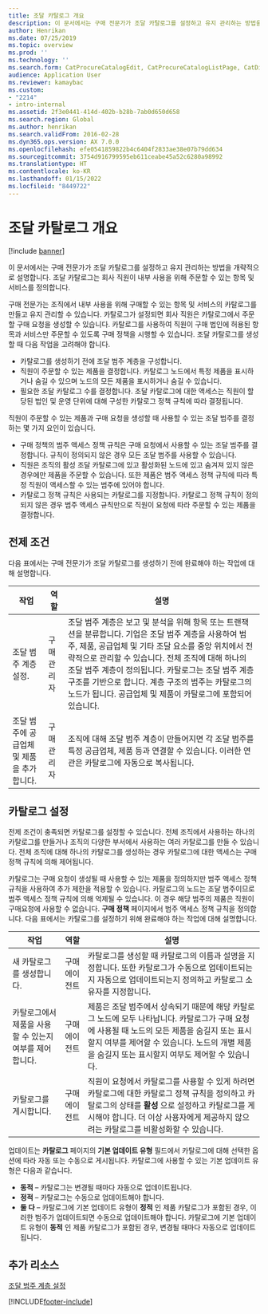 ```yaml
---
title: 조달 카탈로그 개요
description: 이 문서에서는 구매 전문가가 조달 카탈로그를 설정하고 유지 관리하는 방법을 개략적으로 설명합니다. 조달 카탈로그는 회사 직원이 내부 사용을 위해 주문할 수 있는 항목 및 서비스를 정의합니다.
author: Henrikan
ms.date: 07/25/2019
ms.topic: overview
ms.prod: ''
ms.technology: ''
ms.search.form: CatProcureCatalogEdit, CatProcureCatalogListPage, CatDisplayProductRelationAdd
audience: Application User
ms.reviewer: kamaybac
ms.custom:
- "2214"
- intro-internal
ms.assetid: 2f3e0441-414d-402b-b28b-7ab0d650d658
ms.search.region: Global
ms.author: henrikan
ms.search.validFrom: 2016-02-28
ms.dyn365.ops.version: AX 7.0.0
ms.openlocfilehash: efe0541859822b4c6404f2833ae38e07b79dd634
ms.sourcegitcommit: 3754d916799595eb611ceabe45a52c6280a98992
ms.translationtype: HT
ms.contentlocale: ko-KR
ms.lasthandoff: 01/15/2022
ms.locfileid: "8449722"
---
```

# <a name="procurement-catalogs-overview"></a>조달 카탈로그 개요

[!include [banner](../includes/banner.md)]

이 문서에서는 구매 전문가가 조달 카탈로그를 설정하고 유지 관리하는 방법을 개략적으로 설명합니다. 조달 카탈로그는 회사 직원이 내부 사용을 위해 주문할 수 있는 항목 및 서비스를 정의합니다.

구매 전문가는 조직에서 내부 사용을 위해 구매할 수 있는 항목 및 서비스의 카탈로그를 만들고 유지 관리할 수 있습니다. 카탈로그가 설정되면 회사 직원은 카탈로그에서 주문할 구매 요청을 생성할 수 있습니다. 카탈로그를 사용하여 직원이 구매 법인에 허용된 항목과 서비스만 주문할 수 있도록 구매 정책을 시행할 수 있습니다. 조달 카탈로그를 생성할 때 다음 작업을 고려해야 합니다.

-   카탈로그를 생성하기 전에 조달 범주 계층을 구성합니다.
-   직원이 주문할 수 있는 제품을 결정합니다. 카탈로그 노드에서 특정 제품을 표시하거나 숨길 수 있으며 노드의 모든 제품을 표시하거나 숨길 수 있습니다.
-   필요한 조달 카탈로그 수를 결정합니다. 조달 카탈로그에 대한 액세스는 직원이 할당된 법인 및 운영 단위에 대해 구성한 카탈로그 정책 규칙에 따라 결정됩니다.

직원이 주문할 수 있는 제품과 구매 요청을 생성할 때 사용할 수 있는 조달 범주를 결정하는 몇 가지 요인이 있습니다.

-   구매 정책의 범주 액세스 정책 규칙은 구매 요청에서 사용할 수 있는 조달 범주를 결정합니다. 규칙이 정의되지 않은 경우 모든 조달 범주를 사용할 수 있습니다.
-   직원은 조직의 활성 조달 카탈로그에 있고 활성화된 노드에 있고 숨겨져 있지 않은 경우에만 제품을 주문할 수 있습니다. 또한 제품은 범주 액세스 정책 규칙에 따라 특정 직원이 액세스할 수 있는 범주에 있어야 합니다.
-   카탈로그 정책 규칙은 사용되는 카탈로그를 지정합니다. 카탈로그 정책 규칙이 정의되지 않은 경우 범주 액세스 규칙만으로 직원이 요청에 따라 주문할 수 있는 제품을 결정합니다.

## <a name="prerequisites"></a>전제 조건
다음 표에서는 구매 전문가가 조달 카탈로그를 생성하기 전에 완료해야 하는 작업에 대해 설명합니다.

| 작업                                                | 역할               | 설명                                                                                                                                                                                                                                                                                                                                                                                                                                                                                                             |
|-----------------------------------------------------|--------------------|-------------------------------------------------------------------------------------------------------------------------------------------------------------------------------------------------------------------------------------------------------------------------------------------------------------------------------------------------------------------------------------------------------------------------------------------------------------------------------------------------------------------------|
| 조달 범주 계층 설정.            | 구매 관리자 | 조달 범주 계층은 보고 및 분석을 위해 항목 또는 트랜잭션을 분류합니다. 기업은 조달 범주 계층을 사용하여 범주, 제품, 공급업체 및 기타 조달 요소를 중앙 위치에서 전략적으로 관리할 수 있습니다. 전체 조직에 대해 하나의 조달 범주 계층이 정의됩니다. 카탈로그는 조달 범주 계층 구조를 기반으로 합니다. 계층 구조의 범주는 카탈로그의 노드가 됩니다. 공급업체 및 제품이 카탈로그에 포함되어 있습니다. |
| 조달 범주에 공급업체 및 제품을 추가합니다. | 구매 관리자 | 조직에 대해 조달 범주 계층이 만들어지면 각 조달 범주를 특정 공급업체, 제품 등과 연결할 수 있습니다. 이러한 연관은 카탈로그에 자동으로 복사됩니다.                                                                                                                                                                                                                                                                                           |

## <a name="setting-up-a-catalog"></a>카탈로그 설정
전제 조건이 충족되면 카탈로그를 설정할 수 있습니다. 전체 조직에서 사용하는 하나의 카탈로그를 만들거나 조직의 다양한 부서에서 사용하는 여러 카탈로그를 만들 수 있습니다. 전체 조직에 대해 하나의 카탈로그를 생성하는 경우 카탈로그에 대한 액세스는 구매 정책 규칙에 의해 제어됩니다.  

카탈로그는 구매 요청이 생성될 때 사용할 수 있는 제품을 정의하지만 범주 액세스 정책 규칙을 사용하여 추가 제한을 적용할 수 있습니다. 카탈로그의 노드는 조달 범주이므로 범주 액세스 정책 규칙에 의해 억제될 수 있습니다. 이 경우 해당 범주의 제품은 직원이 구매요청에 사용할 수 없습니다. **구매 정책** 페이지에서 범주 액세스 정책 규칙을 정의합니다. 다음 표에서는 카탈로그를 설정하기 위해 완료해야 하는 작업에 대해 설명합니다.

| 작업                                                   | 역할             | 설명                                                                                                                                                                                                                                                                                                                  |
|--------------------------------------------------------|------------------|------------------------------------------------------------------------------------------------------------------------------------------------------------------------------------------------------------------------------------------------------------------------------------------------------------------------------|
| 새 카탈로그를 생성합니다.                                  | 구매 에이전트 | 카탈로그를 생성할 때 카탈로그의 이름과 설명을 지정합니다. 또한 카탈로그가 수동으로 업데이트되는지 자동으로 업데이트되는지 정의하고 카탈로그 소유자를 지정합니다.                                                                                                                                      |
| 카탈로그에서 제품을 사용할 수 있는지 여부를 제어합니다. | 구매 에이전트 | 제품은 조달 범주에서 상속되기 때문에 해당 카탈로그 노드에 모두 나타납니다. 카탈로그가 구매 요청에 사용될 때 노드의 모든 제품을 숨길지 또는 표시할지 여부를 제어할 수 있습니다. 노드의 개별 제품을 숨길지 또는 표시할지 여부도 제어할 수 있습니다. |
| 카탈로그를 게시합니다.                                   | 구매 에이전트 | 직원이 요청에서 카탈로그를 사용할 수 있게 하려면 카탈로그에 대한 카탈로그 정책 규칙을 정의하고 카탈로그의 상태를 **활성** 으로 설정하고 카탈로그를 게시해야 합니다. 더 이상 사용자에게 제공하지 않으려는 카탈로그를 비활성화할 수 있습니다.                                              |

업데이트는 **카탈로그** 페이지의 **기본 업데이트 유형** 필드에서 카탈로그에 대해 선택한 옵션에 따라 자동 또는 수동으로 게시됩니다. 카탈로그에 사용할 수 있는 기본 업데이트 유형은 다음과 같습니다.

-   **동적** – 카탈로그는 변경될 때마다 자동으로 업데이트됩니다.
-   **정적** – 카탈로그는 수동으로 업데이트해야 합니다.
-   **둘 다** – 카탈로그에 기본 업데이트 유형이 **정적** 인 제품 카탈로그가 포함된 경우, 이러한 범주가 업데이트되면 수동으로 업데이트해야 합니다. 카탈로그에 기본 업데이트 유형이 **동적** 인 제품 카탈로그가 포함된 경우, 변경될 때마다 자동으로 업데이트됩니다.


## <a name="additional-resources"></a>추가 리소스

[조달 범주 계층 설정](tasks/set-up-procurement-category-hierarchy.md)





[!INCLUDE[footer-include](../../includes/footer-banner.md)]